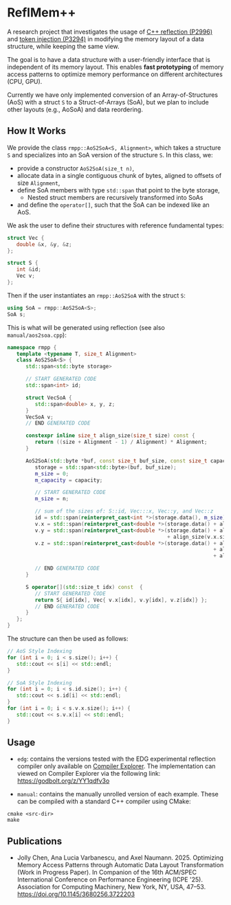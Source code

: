# ReflMem++

A research project that investigates the usage of [C++ reflection (P2996)](https://www.wg21.link/p2996) and [token injection (P3294)](https://www.wg21.link/p3294) in modifying the memory layout of a data structure, while keeping the same view.

The goal is to have a data structure with a user-friendly interface that is independent of its memory layout. This enables **fast prototyping** of memory access patterns to optimize memory performance on different architectures (CPU, GPU).

Currently we have only implemented conversion of an Array-of-Structures (AoS) with a struct `S` to a Struct-of-Arrays (SoA), but we plan to include other layouts (e.g., AoSoA) and data reordering.

## How It Works
We provide the class `rmpp::AoS2SoA<S, Alignment>`, which takes a structure `S` and specializes into an SoA version of the structure `S`. In this class, we:
   - provide a constructor `AoS2SoA(size_t n)`,
   - allocate data in a single contiguous chunk of bytes, aligned to offsets of size `Alignment`,
   - define SoA members with type `std::span` that point to the byte storage,
     - Nested struct members are recursively transformed into SoAs
   - and define the `operator[]`, such that the SoA can be indexed like an AoS.

We ask the user to define their structures with reference fundamental types:
```cpp
struct Vec {
   double &x, &y, &z;
};

struct S {
   int &id;
   Vec v;
};
```
Then if the user instantiates an `rmpp::AoS2SoA` with the struct `S`:
```cpp
using SoA = rmpp::AoS2SoA<S>;
SoA s;
```
This is what will be generated using reflection (see also `manual/aos2soa.cpp`):
```cpp
namespace rmpp {
   template <typename T, size_t Alignment>
   class AoS2SoA<S> {
      std::span<std::byte storage>

      // START GENERATED CODE
      std::span<int> id;

      struct VecSoA {
         std::span<double> x, y, z;
      }
      VecSoA v;
      // END GENERATED CODE

      constexpr inline size_t align_size(size_t size) const {
         return ((size + Alignment - 1) / Alignment) * Alignment;
      }

      AoS2SoA(std::byte *buf, const size_t buf_size, const size_t capacity) {
         storage = std::span<std::byte>(buf, buf_size);
         m_size = 0;
         m_capacity = capacity;

         // START GENERATED CODE
         m_size = n;

         // sum of the sizes of: S::id, Vec:::x, Vec::y, and Vec::z
         id = std::span(reinterpret_cast<int *>(storage.data(), m_size))
         v.x = std::span(reinterpret_cast<double *>(storage.data() + align_size(id.size_bytes()), m_size))
         v.y = std::span(reinterpret_cast<double *>(storage.data() + align_size(id.size_bytes())
                                                    + align_size(v.x.size_bytes()), m_size))
         v.z = std::span(reinterpret_cast<double *>(storage.data() + align_size(id.size_bytes())
                                                                   + align_size(v.x.size_bytes())
                                                                   + align_size(v.y.size_bytes()), m_size))

         // END GENERATED CODE
      }

      S operator[](std::size_t idx) const  {
         // START GENERATED CODE
         return S{ id[idx], Vec{ v.x[idx], v.y[idx], v.z[idx]} };
         // END GENERATED CODE
      }
   };
}
```
The structure can then be used as follows:
```cpp
// AoS Style Indexing
for (int i = 0; i < s.size(); i++) {
   std::cout << s[i] << std::endl;
}

// SoA Style Indexing
for (int i = 0; i < s.id.size(); i++) {
   std::cout << s.id[i] << std::endl;
}
for (int i = 0; i < s.v.x.size(); i++) {
   std::cout << s.v.x[i] << std::endl;
}
```

## Usage
- `edg`: contains the versions tested with the EDG experimental reflection compiler only available on [Compiler Explorer](https://godbolt.org/z/13anqE1Pa). The implementation can viewed on Compiler Explorer via the following link: https://godbolt.org/z/YY1qdfv3o

- `manual`: contains the manually unrolled version of each example. These can be compiled with a standard C++ compiler using CMake:
```
cmake <src-dir>
make
```

## Publications
- Jolly Chen, Ana Lucia Varbanescu, and Axel Naumann. 2025. Optimizing Memory Access Patterns through Automatic Data Layout Transformation (Work in Progress Paper). In Companion of the 16th ACM/SPEC International Conference on Performance Engineering (ICPE '25). Association for Computing Machinery, New York, NY, USA, 47–53. https://doi.org/10.1145/3680256.3722203